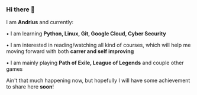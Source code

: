 ### Hi there 👋

I am **Andrius** and currently:

  • I am learning **Python, Linux, Git, Google Cloud, Cyber Security**
  
  • I am interested in reading/watching all kind of courses, which will help me moving forward with both **carrer and self improving**
  
  • I am mainly playing **Path of Exile, League of Legends** and couple other games
  

Ain't that much happening now, but hopefully I will have some achievement to share here **soon**!

<!--
**Virtuozas/Virtuozas** is a ✨ _special_ ✨ repository because its `README.md` (this file) appears on your GitHub profile.

Here are some ideas to get you started:

- 🔭 I’m currently working on ...
- 🌱 I’m currently learning ...
- 👯 I’m looking to collaborate on ...
- 🤔 I’m looking for help with ...
- 💬 Ask me about ...
- 📫 How to reach me: ...
- 😄 Pronouns: ...
- ⚡ Fun fact: ...
-->
